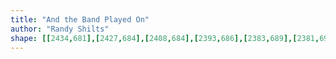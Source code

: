 ```yaml
---
title: "And the Band Played On"
author: "Randy Shilts"
shape: [[2434,681],[2427,684],[2408,684],[2393,686],[2383,689],[2381,691],[2396,697],[2414,699],[2425,703],[2429,709],[2430,718],[2426,822],[2422,856],[2420,895],[2418,904],[2417,934],[2415,940],[2415,986],[2410,1000],[2410,1019],[2407,1042],[2408,1055],[2404,1084],[2404,1103],[2401,1126],[2401,1147],[2399,1159],[2398,1195],[2395,1224],[2391,1319],[2387,1352],[2386,1390],[2389,1397],[2398,1404],[2416,1409],[2492,1410],[2514,1412],[2540,1411],[2545,1407],[2547,1403],[2553,1291],[2557,1254],[2563,1123],[2567,1089],[2570,1030],[2581,892],[2581,828],[2584,816],[2584,799],[2588,762],[2589,726],[2592,692],[2590,688],[2578,685],[2561,685],[2550,683],[2538,684],[2525,682],[2459,683],[2441,681]]
---
```

